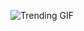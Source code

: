 ![Trending GIF](https://media0.giphy.com/media/v1.Y2lkPThiYjIxNzcyc3V0MTQ4cXZjZzQ0OTk0MTZrN2ExcG10ZW94OGpldzY2c2czNGFlaiZlcD12MV9naWZzX3NlYXJjaCZjdD1n/fryY00CO4xCz4uJuDQ/giphy.gif)
